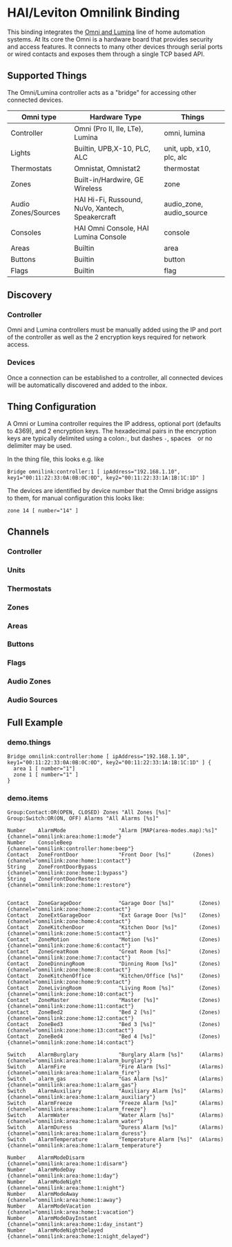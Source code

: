 # HAI/Leviton Omnilink Binding

This binding integrates the [Omni and Lumina](http://www.leviton.com/en/products/security-automation/automation-av-controllers/omni-security-systems) line of home automation systems. At Its core the Omni is a hardware board that provides security and access features.  It connects to many other devices through serial ports or wired contacts and exposes them through a single TCP based API.

## Supported Things

The Omni/Lumina controller acts as a "bridge" for accessing other connected devices.


| Omni type           | Hardware Type                                    | Things |
|---------------------|--------------------------------------------------|--------
| Controller          | Omni (Pro II, IIe, LTe), Lumina                  | omni, lumina
| Lights              | Builtin, UPB,X-10, PLC, ALC                      | unit, upb, x10, plc, alc
| Thermostats         | Omnistat, Omnistat2                              | thermostat
| Zones               | Built-in/Hardwire, GE Wireless                   | zone
| Audio Zones/Sources | HAI Hi-Fi, Russound, NuVo, Xantech, Speakercraft | audio_zone, audio_source
| Consoles            | HAI Omni Console, HAI Lumina Console             | console
| Areas               | Builtin                                          | area
| Buttons             | Builtin                                          | button
| Flags               | Builtin                                          | flag


## Discovery

### Controller

Omni and Lumina controllers must be manually added using the IP and port of the controller as well as the 2 encryption keys required for network access.

### Devices

Once a connection can be established to a controller, all connected devices will be automatically discovered and added to the inbox.

## Thing Configuration

A Omni or Lumina controller requires the IP address, optional port (defaults to 4369), and 2 encryption keys.  The hexadecimal pairs in the encryption keys are typically delimited using a colon`:`, but dashes `-`, spaces ` ` or no delimiter may be used.

In the thing file, this looks e.g. like

```
Bridge omnilink:controller:1 [ ipAddress="192.168.1.10", key1="00:11:22:33:0A:0B:0C:0D", key2="00:11:22:33:1A:1B:1C:1D" ]
```

The devices are identified by device number that the Omni bridge assigns to them, for manual configuration this looks like:

```
zone 14 [ number="14" ]
```

## Channels

### Controller

### Units

### Thermostats

### Zones

### Areas

### Buttons

### Flags

### Audio Zones

### Audio Sources

## Full Example

### demo.things


```
Bridge omnilink:controller:home [ ipAddress="192.168.1.10", key1="00:11:22:33:0A:0B:0C:0D", key2="00:11:22:33:1A:1B:1C:1D" ] {
  area 1 [ number="1"]
  zone 1 [ number="1" ]  
}
```

### demo.items
```
Group:Contact:OR(OPEN, CLOSED) Zones "All Zones [%s]"
Group:Switch:OR(ON, OFF) Alarms "All Alarms [%s]"

Number    AlarmMode                 "Alarm [MAP(area-modes.map):%s]"      {channel="omnilink:area:home:1:mode"}
Number    ConsoleBeep                                                     {channel="omnilink:controller:home:beep"}
Contact   ZoneFrontDoor             "Front Door [%s]"       (Zones)       {channel="omnilink:zone:home:1:contact"}
String    ZoneFrontDoorBypass                                             {channel="omnilink:zone:home:1:bypass"}
String    ZoneFrontDoorRestore                                            {channel="omnilink:zone:home:1:restore"}


Contact   ZoneGarageDoor            "Garage Door [%s]"        (Zones)     {channel="omnilink:zone:home:2:contact"}
Contact   ZoneExtGarageDoor         "Ext Garage Door [%s]"    (Zones)     {channel="omnilink:zone:home:4:contact"}
Contact   ZoneKitchenDoor           "Kitchen Door [%s]"       (Zones)     {channel="omnilink:zone:home:5:contact"}
Contact   ZoneMotion                "Motion [%s]"             (Zones)     {channel="omnilink:zone:home:6:contact"}
Contact   ZoneGreatRoom             "Great Room [%s]"         (Zones)     {channel="omnilink:zone:home:7:contact"}
Contact   ZoneDinningRoom           "Dinning Room [%s]"       (Zones)     {channel="omnilink:zone:home:8:contact"}
Contact   ZoneKitchenOffice         "Kitchen/Office [%s]"     (Zones)     {channel="omnilink:zone:home:9:contact"}
Contact   ZoneLivingRoom            "Living Room [%s]"        (Zones)     {channel="omnilink:zone:home:10:contact"}
Contact   ZoneMaster                "Master [%s]"             (Zones)     {channel="omnilink:zone:home:11:contact"}
Contact   ZoneBed2                  "Bed 2 [%s]"              (Zones)     {channel="omnilink:zone:home:12:contact"}
Contact   ZoneBed3                  "Bed 3 [%s]"              (Zones)     {channel="omnilink:zone:home:13:contact"}
Contact   ZoneBed4                  "Bed 4 [%s]"              (Zones)     {channel="omnilink:zone:home:14:contact"}

Switch    AlarmBurglary             "Burglary Alarm [%s]"     (Alarms)    {channel="omnilink:area:home:1:alarm_burglary"}
Switch    AlarmFire                 "Fire Alarm [%s]"         (Alarms)    {channel="omnilink:area:home:1:alarm_fire"}
Switch    alarm_gas                 "Gas Alarm [%s]"          (Alarms)    {channel="omnilink:area:home:1:alarm_gas"}
Switch    AlarmAuxiliary            "Auxiliary Alarm [%s]"    (Alarms)    {channel="omnilink:area:home:1:alarm_auxiliary"}
Switch    AlarmFreeze               "Freeze Alarm [%s]"       (Alarms)    {channel="omnilink:area:home:1:alarm_freeze"}
Switch    AlarmWater                "Water Alarm [%s]"        (Alarms)    {channel="omnilink:area:home:1:alarm_water"}
Switch    AlarmDuress               "Duress Alarm [%s]"       (Alarms)    {channel="omnilink:area:home:1:alarm_duress"}
Switch    AlarmTemperature          "Temperature Alarm [%s]"  (Alarms)    {channel="omnilink:area:home:1:alarm_temperature"}

Number    AlarmModeDisarm                                                 {channel="omnilink:area:home:1:disarm"}
Number    AlarmModeDay                                                    {channel="omnilink:area:home:1:day"}
Number    AlarmModeNight                                                  {channel="omnilink:area:home:1:night"}
Number    AlarmModeAway                                                   {channel="omnilink:area:home:1:away"}
Number    AlarmModeVacation                                               {channel="omnilink:area:home:1:vacation"}
Number    AlarmModeDayInstant                                             {channel="omnilink:area:home:1:day_instant"}
Number    AlarmModeNightDelayed                                           {channel="omnilink:area:home:1:night_delayed"}
```
